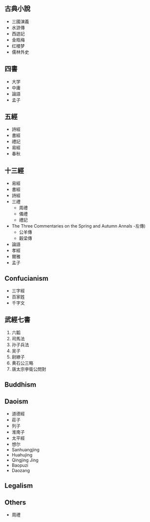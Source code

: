 ## 古典小說
- 三國演義
- 水滸傳
- 西遊記
- 金瓶梅
- 红楼梦
- 儒林外史

## 四書
- 大学
- 中庸
- 論語
- 孟子
## 五經
- 詩經
- 書經
- 禮記
- 易經
- 春秋
## 十三經
- 易經
- 書經
- 詩經
- 三禮
    - 周禮
    - 儀禮
    - 禮記
- The Three Commentaries on the Spring and Autumn Annals
    -左傳)
    - 公羊傳
    - 穀梁傳
- 論語
- 孝經
- 爾雅
- 孟子

## Confucianism
- 三字經
- 百家姓
- 千字文

## 武經七書
1. 六韜
2. 司馬法
3. 孙子兵法
4. 吴子
5. 尉繚子
6. 黄石公三略
7. 唐太宗李衛公問對

## Buddhism

## Daoism
- 道德經
- 莊子
- 列子
- 淮南子
- 太平經
- 想尔
- Sanhuangjing
- Huahujing
- Qingjing Jing
- Baopuzi
- Daozang

## Legalism

## Others
- 周禮